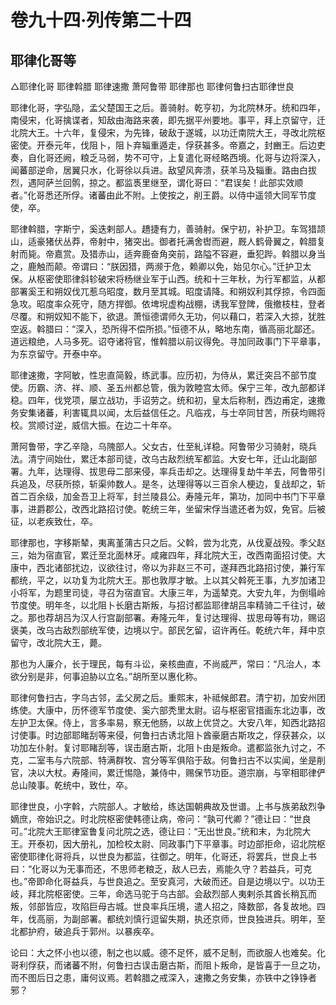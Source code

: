 # 卷九十四·列传第二十四

## 耶律化哥等

△耶律化哥 耶律斡腊 耶律速撒 萧阿鲁带 耶律那也 耶律何鲁扫古耶律世良

耶律化哥，字弘隐，孟父楚国王之后。善骑射。乾亨初，为北院林牙。统和四年，南侵宋，化哥擒谍者，知敌由海路来袭，即先据平州要地。事平，拜上京留守，迁北院大王。十六年，复侵宋，为先锋，破敌于遂城，以功迁南院大王，寻改北院枢密使。开泰元年，伐阻卜，阻卜弃辎重遁走，俘获甚多。帝嘉之，封豳王。后边吏奏，自化哥还阙，粮乏马弱，势不可守，上复遣化哥经略西境。化哥与边将深入，闻蕃部逆命，居翼只水，化哥徐以兵进。敌望风奔溃，获羊马及辎重。路由白拔烈，遇阿萨兰回鹘，掠之。都监褭里继至，谓化哥曰：“君误矣！此部实效顺者。”化哥悉还所俘。诸蕃由此不附。上使按之，削王爵。以侍中遥领大同军节度使，卒。

耶律斡腊，字斯宁，奚迭剌部人。趫捷有力，善骑射。保宁初，补护卫。车驾猎颉山，适豪猪伏丛莽，帝射中，猪突出。御者托满舍辔而避，厩人鹤骨翼之，斡腊复射而毙。帝嘉赏。及猎赤山，适奔鹿奋角突前，路隘不容避，垂犯跸。斡腊以身当之，鹿触而颠。帝谓曰：“朕因猎，两濒于危，赖卿以免，始见尔心。”迁护卫太保。从枢密使耶律斜轸破宋将杨继业军于山西。统和十三年秋，为行军都监，从都部署奚王和朔奴伐兀惹乌昭度，数月至其城。昭度请降。和朔奴利其俘掠，令四面急攻。昭度率众死守，随方捍御。依埤堄虚构战棚，诱我军登陴，俄撤枝柱，登者尽覆。和朔奴知不能下，欲退。萧恒德谓师久无功，何以藉口，若深入大掠，犹胜空返。斡腊曰：“深入，恐所得不偿所损。”恒德不从，略地东南，循高丽北鄙还。道远粮绝，人马多死。诏夺诸将官，惟斡腊以前议得免。寻加同政事门下平章事，为东京留守。开泰中卒。

耶律速撒，字阿敏，性忠直简毅，练武事。应历初，为侍从，累迁突吕不部节度使。历霸、济、祥、顺、圣五州都总管，俄为敦睦宫太师。保宁三年，改九部都详稳。四年，伐党项，屡立战功，手诏劳之。统和初，皇太后称制，西边甫定，速撒务安集诸蕃，利害辄具以闻，太后益信任之。凡临戎，与士卒同甘苦，所获均赐将校。赏顺讨逆，威信大振。在边二十年卒。

萧阿鲁带，字乙辛隐，乌隗部人。父女古，仕至糺详稳。阿鲁带少习骑射，晓兵法。清宁间始仕，累迁本部司徒，改乌古敌烈统军都监。大安七年，迁山北副部署。九年，达理得、拔思母二部来侵，率兵击却之。达理得复劫牛羊去，阿鲁带引兵追及，尽获所掠，斩渠帅数人。是冬，达理得等以三百余人梗边，复战却之，斩首二百余级，加金吾卫上将军，封兰陵县公。寿隆元年，第功，加同中书门下平章事，进爵郡公，改西北路招讨使。乾统三年，坐留宋俘当遣还者为奴，免官。后被征，以老疾致仕，卒。

耶律那也，字移斯辇，夷离堇蒲古只之后。父斡，尝为北克，从伐夏战殁。季父赵三，始为宿直官，累迁至北面林牙。咸雍四年，拜北院大王，改西南面招讨使。大康中，西北诸部扰边，议欲往讨，帝以为非赵三不可，遂拜西北路招讨使，兼行军都统，平之，以功复为北院大王。那也敦厚才敏。上以其父斡死王事，九岁加诸卫小将军，为题里司徒，寻召为宿直官。大康三年，为遥辇克。大安九年，为倒塌岭节度使。明年冬，以北阻卜长磨古斯叛，与招讨都监耶律胡吕率精骑二千往讨，破之。那也荐胡吕为汉人行宫副部署。寿隆元年，复讨达理得、拔思母等有功，赐诏褒美，改乌古敌烈部统军使，边境以宁。部民乞留，诏许再任。乾统六年，拜中京留守，改北院大王，薨。

那也为人廉介，长于理民，每有斗讼，亲核曲直，不尚威严，常曰：“凡治人，本欲分别是非，何事迫胁以立名。”胡所至以惠化称。

耶律何鲁扫古，字乌古邻，孟父房之后。重熙末，补祗候郎君。清宁初，加安州团练使。大康中，历怀德军节度使、奚六部秃里太尉。诏与枢密官措画东北边事，改左护卫太保。侍上，言多率易，察无他肠，以故上优贷之。大安八年，知西北路招讨使事。时边部耶睹刮等来侵，何鲁扫古诱北阻卜酋豪磨古斯攻之，俘获甚众，以功加左仆射。复讨耶睹刮等，误击磨古斯，北阻卜由是叛命。遣都监张九讨之，不克，二室韦与六院部、特满群牧、宫分等军俱陷于敌。何鲁扫古不以实闻，坐是削官，决以大杖。寿隆间，累迁惕隐，兼侍中，赐保节功臣。道宗崩，与宰相耶律俨总山陵事。乾统中，致仕，卒。

耶律世良，小字斡，六院部人。才敏给，练达国朝典故及世谱。上书与族弟敌烈争嫡庶，帝始识之。时北院枢密使韩德让病，帝问：“孰可代卿？”德让曰：“世良可。”北院大王耶律室鲁复问北院之选，德让曰：“无出世良。”统和末，为北院大王。开泰初，因大册礼，加检校太尉、同政事门下平章事。时边部拒命，诏北院枢密使耶律化哥将兵，以世良为都监，往御之。明年，化哥还，将罢兵，世良上书曰：“化哥以为无事而还，不思师老粮乏，敌人已去，焉能久守？若益兵，可克也。”帝即命化哥益兵，与世良追之。至安真河，大破而还。自是边境以宁。以功王岐，拜北院枢密使。三年，命选马驼于乌古部。会敌烈部人夷剌杀其酋长稍瓦而叛，邻部皆应，攻陷巨母古城。世良率兵压境，遣人招之，降数部，各复故地。四年，伐高丽，为副部署。都统刘慎行逗留失期，执还京师，世良独进兵。明年，至北都护府，破追兵于郭州。以暴疾卒。

论曰：大之怀小也以德，制之也以威。德不足怀，威不足制，而欲服人也难矣。化哥利俘获，而诸蕃不附，何鲁扫古误击磨古斯，而阻卜叛命，是皆喜于一旦之功，而不图后日之患，庸何议焉。若斡腊之戒深入，速撒之务安集，亦铁中之铮铮者邪？
